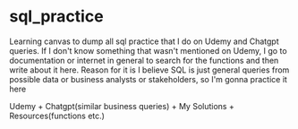 # sql_practice
Learning canvas to dump all sql practice that I do on Udemy and Chatgpt queries.
If I don't know something that wasn't mentioned on Udemy, I go to documentation or internet in general to search for the functions and then write about it here. 
Reason for it is I believe SQL is just general queries from possible data or business analysts or stakeholders, so I'm gonna practice it here

Udemy + Chatgpt(similar business queries) + My Solutions + Resources(functions etc.)
